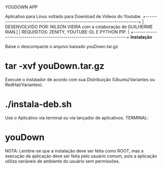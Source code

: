 YOUDOWN APP                      

Aplicativo para Linux voltado para Download de Vídeos do Youtube.
+--------------------------------------------------------------------------+
| DESENVOLVIDO POR: </b> NILSON VIEIRA com a colaboração de GUILHERME RIAN.|
| REQUISITOS: ZENITY, YOUTUBE-DL E PYTHON PIP.                             |
+--------------------------------------------------------------------------+
<b>Instalação</b>

Baixe o descompacte o arquivo baixado youDown.tar.gz
# tar -xvf youDown.tar.gz

Execute o instalador de acordo com sua Distribuição (Ubuntu/Variantes ou RedHat/Variantes).
# ./instala-deb.sh

Use o Aplicativo via terminal ou via lançador de aplicativos.
TERMINAL:
# youDown

NOTA: Lembre-se que a instalação deve ser feita como ROOT, mas a execução da aplicação deve ser feita pelo usuário comum, pois a aplicação utiliza variáveis de ambiente do usuário sem permissões.

